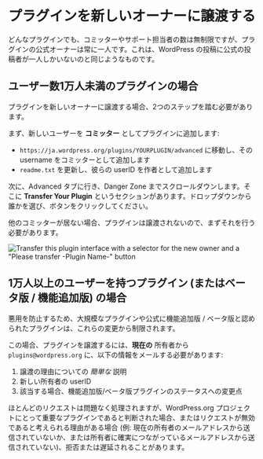 <!-- 
# Transferring Your Plugin to a New Owner
 -->
# プラグインを新しいオーナーに譲渡する

<!-- 
While any plugin can have an unlimited number of committers and support reps, there is only one official owner of a plugin at any time. This is akin to how a post on WordPress can only have one official post author.
 -->
どんなプラグインでも、コミッターやサポート担当者の数は無制限ですが、プラグインの公式オーナーは常に一人です。これは、WordPress の投稿に公式の投稿者が一人しかいないのと同じようなものです。

<!-- 
## For Plugins With Under 10,000 Users
 -->
## ユーザー数1万人未満のプラグインの場合

<!-- 
If you’re transferring your plugin to a new owner, there are two steps that must take place.
 -->
プラグインを新しいオーナーに譲渡する場合、2つのステップを踏む必要があります。

<!-- 
First, add the new user as a **committer** to the plugin:
 -->
まず、新しいユーザーを **コミッター** としてプラグインに追加します:

<!-- 
- go to `https://wordpress.org/plugins/YOURPLUGIN/advanced` and add their username in as a committer
- update the `readme.txt` to add their userID as an author
 -->
- `https://ja.wordpress.org/plugins/YOURPLUGIN/advanced` に移動し、その username をコミッターとして追加します
- `readme.txt` を更新し、彼らの userID を作者として追加します

<!-- 
Next, go to the Advanced tab and scroll down to the Danger Zone. There you will see a section for **Transfer Your Plugin**. Pick someone from the dropdown and click the button.
 -->
次に、Advanced タブに行き、Danger Zone までスクロールダウンします。そこに **Transfer Your Plugin** というセクションがあります。ドロップダウンから誰かを選び、ボタンをクリックしてください。

<!-- 
If there are no other committers, the plugin will not be available to be transferred, so you must do that first.
 -->
他のコミッターが居ない場合、プラグインは譲渡されないので、まずそれを行う必要があります。

![Transfer this plugin interface with a selector for the new owner and a "Please transfer -Plugin Name-" button](https://i0.wp.com/developer.wordpress.org/files/2020/04/transfer.jpeg?resize=1024%2C558&ssl=1)

<!-- 
## For Plugins with OVER 10,000 Users (or are beta/featured)
 -->
## 1万人以上のユーザーを持つプラグイン (またはベータ版 / 機能追加版) の場合

<!-- 
In order to prevent abuse, larger plugins and those officially recognized as featured/beta are restricted from these changes.
 -->
悪用を防止するため、大規模なプラグインや公式に機能追加版 / ベータ版と認められたプラグインは、これらの変更から制限されます。

<!-- 
To transfer a plugin in this case, you will need to email `plugins@wordpress.org` from the **CURRENT** owner’s email the following information:
 -->
この場合、プラグインを譲渡するには、**現在の** 所有者から `plugins@wordpress.org` に、以下の情報をメールする必要があります:

<!-- 
1. A _brief_ explanation of the reason for the transfer
2. The user ID of the new owner
3. If applicable, any changes to the status of being a featured/beta plugin
 -->
1. 譲渡の理由についての _簡単な_ 説明
2. 新しい所有者の userID
3. 該当する場合、機能追加版/ベータ版プラグインのステータスへの変更点

<!-- 
Most requests are processed without issue, however should a plugin be determined to be critical to the WordPress.org project, or should there be reason to believe the request was invalid (i.e. not sent from the current owner’s email, or an email address positively connected back to them), it may be denied or delayed.
 -->
ほとんどのリクエストは問題なく処理されますが、WordPress.org プロジェクトにとって重要なプラグインであると判断された場合、またはリクエストが無効であると考えられる理由がある場合 (例: 現在の所有者のメールアドレスから送信されていないか、または所有者に確実につながっているメールアドレスから送信されていない)、拒否または遅延されることがあります。
